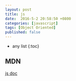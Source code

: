 ```yaml
---
layout: post
title: js
date:  2016-5-2 20:58:50 +0800
categories: [javascript]
tags: [Object Oriented]
published: false
---
```


* any list
{:toc}

## MDN

[js doc](https://developer.mozilla.org/en-US/docs/Web/JavaScript)



